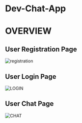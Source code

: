 # Dev-Chat-App ##

# OVERVIEW

## User Registration Page
![registration](../main/images/DEVREGISTER.jpg)
## User Login Page
![LOGIN](../main/images/DEVLOGIN.jpg)
## User Chat Page
![CHAT](../main/images/DEVCHAT.jpg)
